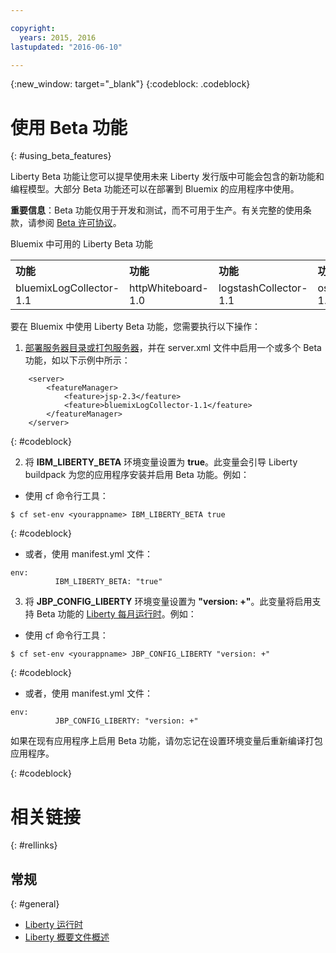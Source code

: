 ```yaml
---

copyright:
  years: 2015, 2016
lastupdated: "2016-06-10"

---
```


{:new_window: target="_blank"}
{:codeblock: .codeblock}

# 使用 Beta 功能
{: #using_beta_features}

Liberty Beta 功能让您可以提早使用未来 Liberty 发行版中可能会包含的新功能和编程模型。大部分 Beta 功能还可以在部署到 Bluemix 的应用程序中使用。

**重要信息**：Beta 功能仅用于开发和测试，而不可用于生产。有关完整的使用条款，请参阅 [Beta 许可协议](http://public.dhe.ibm.com/ibmdl/export/pub/software/websphere/wasdev/downloads/wlp/beta/lafiles/en.html)。

Bluemix 中可用的 Liberty Beta 功能
<table>
<tr>
<th align="left">功能</th>
<th align="left">功能</th>
<th align="left">功能</th>
<th align="left">功能</th>
</tr>

<tr>
<td>bluemixLogCollector-1.1</td>
<td>httpWhiteboard-1.0</td>
<td>logstashCollector-1.1</td>
<td>osgiBundle-1.0</td>
</tr>
</table>

要在 Bluemix 中使用 Liberty Beta 功能，您需要执行以下操作：

1. [部署服务器目录或打包服务器](optionsForPushing.html)，并在 server.xml 文件中启用一个或多个 Beta 功能，如以下示例中所示：
```
    <server>
        <featureManager>
            <feature>jsp-2.3</feature>
            <feature>bluemixLogCollector-1.1</feature>
        </featureManager>
    </server>
```
{: #codeblock}

2.  将 **IBM_LIBERTY_BETA** 环境变量设置为 **true**。此变量会引导 Liberty buildpack 为您的应用程序安装并启用 Beta 功能。例如：
  * 使用 cf 命令行工具：
```
$ cf set-env <yourappname> IBM_LIBERTY_BETA true
```
{: #codeblock}

  * 或者，使用 manifest.yml 文件：
```
env:
          IBM_LIBERTY_BETA: "true"
```

3. 将 **JBP_CONFIG_LIBERTY** 环境变量设置为 **"version: +"**。此变量将启用支持 Beta 功能的 [Liberty 每月运行时](buildpackDefaults.html#liberty_versions)。例如：
  * 使用 cf 命令行工具：
```
$ cf set-env <yourappname> JBP_CONFIG_LIBERTY "version: +"
```
{: #codeblock}

  * 或者，使用 manifest.yml 文件：
```
env:
          JBP_CONFIG_LIBERTY: "version: +"
```

如果在现有应用程序上启用 Beta 功能，请勿忘记在设置环境变量后重新编译打包应用程序。

{: #codeblock}

# 相关链接
{: #rellinks}
## 常规
{: #general}
* [Liberty 运行时](index.html)
* [Liberty 概要文件概述](http://www-01.ibm.com/support/knowledgecenter/SSAW57_8.5.5/com.ibm.websphere.wlp.nd.doc/ae/cwlp_about.html)
